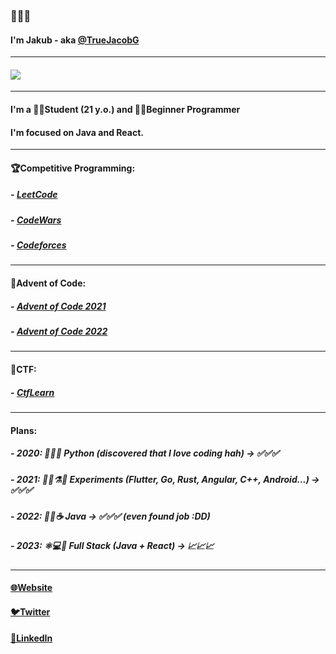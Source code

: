 ### 👋👋👋
#### I'm Jakub - aka [@TrueJacobG][twitter]

---

#### <img src="https://github-readme-stats.vercel.app/api?username=truejacobg&show_icons=true&theme=dark" />

---

#### I'm a 👨‍🎓Student (21 y.o.) and 👨‍💻Beginner Programmer
#### I'm focused on Java and React.

---

#### 🏆Competitive Programming:
##### - [LeetCode][leetcode-website]
##### - [CodeWars][codewars-website]
##### - [Codeforces][codeforces-website]

---

#### 📅Advent of Code:
##### - [Advent of Code 2021][advent-of-code2021]
##### - [Advent of Code 2022][advent-of-code2022]

---

#### 🚩CTF:
##### - [CtfLearn][ctflearn-website]

---

#### Plans:
##### - 2020: 🐍🐍🐍 Python (discovered that I love coding hah) -> ✅✅✅
##### - 2021: 👨‍🔬⚗️🔬 Experiments (Flutter, Go, Rust, Angular, C++, Android...) -> ✅✅✅
##### - 2022: 🤖🧠☕ Java -> ✅✅✅ (even found job :DD)
##### - 2023: ⚛️💻🎨 Full Stack (Java + React) -> 📈📈📈

---

#### [🌐Website][website]
#### [🐦Twitter][twitter]
#### [👤LinkedIn][linkedin]

[website]: https://truejacobg.github.io/WEB/
[twitter]: https://twitter.com/TrueJacobG
[codeforces-website]: https://codeforces.com/profile/TrueJacobG
[leetcode-website]: https://leetcode.com/TrueJacobG/
[codewars-website]: https://www.codewars.com/users/TrueJacobG
[ctflearn-website]: https://ctflearn.com/user/TrueJacobG
[advent-of-code2021]: https://github.com/TrueJacobG/ADVENT-OF-CODE-2021
[advent-of-code2022]: https://github.com/TrueJacobG/advent-of-code-2022
[linkedin]: https://www.linkedin.com/in/jakub-gradzewicz-4b305a225/?locale=en_US
